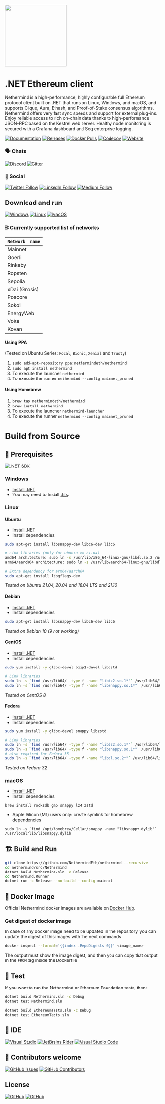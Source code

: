 <img src="Nethermind.png" width="200">

# .NET Ethereum client

Nethermind is a high-performance, highly configurable full Ethereum protocol client built on .NET that runs on Linux, Windows, and macOS, and supports Clique, Aura, Ethash, and Proof-of-Stake consensus algorithms. Nethermind offers very fast sync speeds and support for external plug-ins. Enjoy reliable access to rich on-chain data thanks to high-performance JSON-RPC based on the Kestrel web server. Healthy node monitoring is secured with a Grafana dashboard and Seq enterprise logging.

[![Documentation](https://img.shields.io/badge/GitBook-docs-7B36ED?style=for-the-badge&logo=gitbook&logoColor=white)](https://docs.nethermind.io)
[![Releases](https://img.shields.io/github/release/NethermindEth/nethermind.svg?style=for-the-badge&logo=github&logoColor=white)](https://github.com/NethermindEth/nethermind/releases)
[![Docker Pulls](https://img.shields.io/docker/pulls/nethermind/nethermind?style=for-the-badge&logo=docker&logoColor=white)](https://hub.docker.com/r/nethermind/nethermind)
[![Codecov](https://img.shields.io/codecov/c/github/nethermindeth/nethermind?style=for-the-badge&logo=codecov&logoColor=white)](https://codecov.io/gh/NethermindEth/nethermind)
[![Website](https://img.shields.io/website?down_color=lightgrey&down_message=offline&style=for-the-badge&up_color=brightgreen&up_message=online&url=https%3A%2F%2Fnethermind.io)](https://nethermind.io)

### :speaking_head:	Chats
[![Discord](https://img.shields.io/discord/629004402170134531?style=for-the-badge&logo=discord&logoColor=white)](https://discord.gg/GXJFaYk)
[![Gitter](https://img.shields.io/gitter/room/nethermindeth/nethermind.svg?style=for-the-badge&logo=gitter&logoColor=white)](https://gitter.im/nethermindeth/nethermind)

### :loudspeaker:	Social
[![Twitter Follow](https://img.shields.io/twitter/follow/nethermindeth?style=for-the-badge&logo=twitter&logoColor=white)](https://twitter.com/nethermindeth)
[![LinkedIn Follow](https://img.shields.io/badge/LinkedIn-follow-0077B5?style=for-the-badge&logo=linkedin&logoColor=white)](https://www.linkedin.com/company/nethermind)
[![Medium Follow](https://img.shields.io/badge/Medium-articles-12100E?style=for-the-badge&logo=medium&logoColor=white)](https://medium.com/nethermind-eth)

## Download and run

[![Windows](https://img.shields.io/badge/Windows-AMD64-0078D6?style=for-the-badge&logo=windows&logoColor=white)](https://downloads.nethermind.io)
[![Linux](https://img.shields.io/badge/Linux-AMD64/ARM64-FCC624?style=for-the-badge&logo=linux&logoColor=black)](https://downloads.nethermind.io)
[![MacOS](https://img.shields.io/badge/MacOS-AMD64/ARM64-000000?style=for-the-badge&logo=apple&logoColor=white)](https://downloads.nethermind.io)

### :chains: Currently supported list of networks

| `Network  name`  | 
| :------------    |
| Mainnet          |
| Goerli           |
| Rinkeby          |
| Ropsten          |
| Sepolia          |
| xDai (Gnosis)    |
| Poacore          |
| Sokol            |
| EnergyWeb        |
| Volta            |
| Kovan            |

#### Using PPA
(Tested on Ubuntu Series: `Focal`, `Bionic`, `Xenial` and `Trusty`)
1. `sudo add-apt-repository ppa:nethermindeth/nethermind`
1. `sudo apt install nethermind`
1. To execute the launcher
``nethermind``
1. To execute the runner
``nethermind --config mainnet_pruned``

#### Using Homebrew
1. `brew tap nethermindeth/nethermind`
1. `brew install nethermind`
1. To execute the launcher
``nethermind-launcher``
1. To execute the runner
``nethermind --config mainnet_pruned``

# Build from Source

## :construction: Prerequisites 

[![.NET SDK](https://img.shields.io/badge/SDK-6.0-512BD4?style=for-the-badge&logo=dotnet&logoColor=white
)](https://dotnet.microsoft.com/en-us/download)

### Windows

* [Install .NET](https://www.microsoft.com/net/download)
* You may need to install [this](https://support.microsoft.com/en-us/help/2977003/the-latest-supported-visual-c-downloads).

### Linux

#### Ubuntu
* [Install .NET](https://docs.microsoft.com/en-gb/dotnet/core/install/linux-ubuntu)
* Install dependencies
```sh
sudo apt-get install libsnappy-dev libc6-dev libc6

# Link libraries (only for Ubuntu >= 21.04)
amd64 architecture: sudo ln -s /usr/lib/x86_64-linux-gnu/libdl.so.2 /usr/lib/x86_64-linux-gnu/libdl.so
arm64/aarch64 architecture: sudo ln -s /usr/lib/aarch64-linux-gnu/libdl.so.2 /usr/lib/aarch64-linux-gnu/libdl.so

# Extra dependency for arm64/aarch64
sudo apt-get install libgflags-dev

```
*Tested on Ubuntu 21.04, 20.04 and 18.04 LTS and 21.10*

#### Debian
* [Install .NET](https://docs.microsoft.com/en-gb/dotnet/core/install/linux-debian)
* Install dependencies
```sh
sudo apt-get install libsnappy-dev libc6-dev libc6
```
*Tested on Debian 10 (9 not working)*

#### CentOS
* [Install .NET](https://docs.microsoft.com/en-gb/dotnet/core/install/linux-centos)
* Install dependencies
```sh
sudo yum install -y glibc-devel bzip2-devel libzstd

# Link libraries
sudo ln -s `find /usr/lib64/ -type f -name "libbz2.so.1*"` /usr/lib64/libbz2.so.1.0 && \
sudo ln -s `find /usr/lib64/ -type f -name "libsnappy.so.1*"` /usr/lib64/libsnappy.so
```
*Tested on CentOS 8*

#### Fedora
* [Install .NET](https://docs.microsoft.com/en-gb/dotnet/core/install/linux-fedora)
* Install dependencies
```sh
sudo yum install -y glibc-devel snappy libzstd

# Link libraries
sudo ln -s `find /usr/lib64/ -type f -name "libbz2.so.1*"` /usr/lib64/libbz2.so.1.0 && \
sudo ln -s `find /usr/lib64/ -type f -name "libsnappy.so.1*"` /usr/lib64/libsnappy.so
# also required for Fedora 35
sudo ln -s `find /usr/lib64/ -type f -name "libdl.so.2*"` /usr/lib64/libdl.so
```
*Tested on Fedora 32*

### macOS

* [Install .NET](https://www.microsoft.com/net/download)
* Install dependencies
```sh
brew install rocksdb gmp snappy lz4 zstd
```

* Apple Silicon (M1) users only: create symlink for homebrew dependencies
```
sudo ln -s `find /opt/homebrew/Cellar/snappy -name "libsnappy.dylib"` /usr/local/lib/libsnappy.dylib
```

## :building_construction: Build and Run

```sh
git clone https://github.com/NethermindEth/nethermind --recursive
cd nethermind/src/Nethermind
dotnet build Nethermind.sln -c Release
cd Nethermind.Runner
dotnet run -c Release --no-build --config mainnet
```

## :whale: Docker Image

Official Nethermind docker images are available on [Docker Hub](https://hub.docker.com/r/nethermind/nethermind).

### Get digest of docker image

In case of any docker image need to be updated in the repository, you can update the digest of this images with the next commands

```sh
docker inspect --format='{{index .RepoDigests 0}}' <image_name>
```

The output must show the image digest, and then you can copy that output in the `FROM` tag inside the Dockerfile

## :test_tube: Test

If you want to run the Nethermind or Ethereum Foundation tests, then:
```sh
dotnet build Nethermind.sln -c Debug
dotnet test Nethermind.sln

dotnet build EthereumTests.sln -c Debug
dotnet test EthereumTests.sln
```

## :bricks:	IDE

[![Visual Studio](https://img.shields.io/badge/Visual_Studio-5C2D91?style=for-the-badge&logo=visual%20studio&logoColor=white)](https://visualstudio.microsoft.com/downloads)
[![JetBrains Rider](https://img.shields.io/badge/Rider-000000?style=for-the-badge&logo=Rider&logoColor=white)](https://www.jetbrains.com/rider)
[![Visual Studio Code](https://img.shields.io/badge/Visual_Studio_Code-0078D4?style=for-the-badge&logo=visual%20studio%20code&logoColor=white)](https://code.visualstudio.com/docs/other/dotnet)

## :footprints:	Contributors welcome
[![GitHub Issues](https://img.shields.io/github/issues/nethermindeth/nethermind.svg?style=for-the-badge&logo=github&logoColor=white)](https://github.com/NethermindEth/nethermind/issues)
[![GitHub Contributors](https://img.shields.io/github/contributors/nethermindeth/nethermind.svg?style=for-the-badge&logo=github&logoColor=white)](https://github.com/NethermindEth/nethermind/graphs/contributors)

## License
[![GitHub](https://img.shields.io/github/license/nethermindeth/nethermind.svg)](https://github.com/NethermindEth/nethermind/blob/master/LICENSE-GPL)
[![GitHub](https://img.shields.io/github/license/nethermindeth/nethermind.svg)](https://github.com/NethermindEth/nethermind/blob/master/LICENSE-LGPL)
